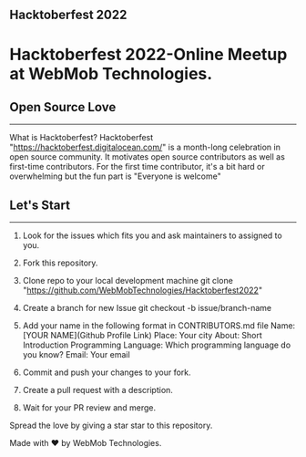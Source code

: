 Hacktoberfest 2022
-------------------------

# Hacktoberfest 2022-Online Meetup at WebMob Technologies.

## Open Source Love
-----------------

What is Hacktoberfest?
Hacktoberfest "https://hacktoberfest.digitalocean.com/" is a month-long celebration in open source community. It motivates open source contributors as well as first-time contributors. For the first time contributor, it's a bit hard or overwhelming but the fun part is "Everyone is welcome"

## Let's Start
------------

1. Look for the issues which fits you and ask maintainers to assigned to you.
2. Fork this repository.
3. Clone repo to your local development machine
        git clone "https://github.com/WebMobTechnologies/Hacktoberfest2022"
4. Create a branch for new Issue
        git checkout -b issue/branch-name
5. Add your name in the following format in CONTRIBUTORS.md file
        Name: [YOUR NAME](Github Profile Link)
        Place: Your city
        About: Short Introduction
        Programming Language: Which programming language do you know?
        Email: Your email

6. Commit and push your changes to your fork.
7. Create a pull request with a description.
8. Wait for your PR review and merge.

Spread the love by giving a star star to this repository.

Made with ❤️ by WebMob Technologies.
